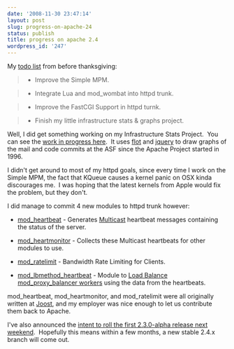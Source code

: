 ```yaml
---
date: '2008-11-30 23:47:14'
layout: post
slug: progress-on-apache-24
status: publish
title: progress on apache 2.4
wordpress_id: '247'
---
```


My [todo list](http://journal.paul.querna.org/articles/2008/11/26/todo/) from before thanksgiving:


> 

> 
> 
	
>   * Improve the Simple MPM.
> 
	
>   * Integrate Lua and mod_wombat into httpd trunk.
> 
	
>   * Improve the FastCGI Support in httpd turnk.
> 
	
>   * Finish my little infrastructure stats & graphs project.
> 




Well, I did get something working on my Infrastructure Stats Project.  You can see the [work in progress here](http://www.apache.org/dev/stats/).  It uses [flot](http://code.google.com/p/flot/) and [jquery](http://jquery.com/) to draw graphs of the mail and code commits at the ASF since the Apache Project started in 1996.

I didn't get around to most of my httpd goals, since every time I work on the Simple MPM, the fact that KQueue causes a kernel panic on OSX kinda discourages me.  I was hoping that the latest kernels from Apple would fix the problem, but they don't.

I did manage to commit 4 new modules to httpd trunk however:



	
  * [mod_heartbeat](https://svn.apache.org/repos/asf/httpd/httpd/trunk/modules/cluster/README.heartbeat) - Generates [Multicast](http://en.wikipedia.org/wiki/Multicast) heartbeat messages containing the status of the server.

	
  * [mod_heartmonitor](https://svn.apache.org/repos/asf/httpd/httpd/trunk/modules/cluster/README.heartmonitor) - Collects these Multicast heartbeats for other modules to use.

	
  * [mod_ratelimit](https://svn.apache.org/repos/asf/httpd/httpd/trunk/modules/filters/mod_ratelimit.c) - Bandwidth Rate Limiting for Clients.

	
  * [mod_lbmethod_heartbeat](https://svn.apache.org/repos/asf/httpd/httpd/trunk/modules/proxy/mod_lbmethod_heartbeat.c) - Module to [Load Balance mod_proxy_balancer workers](http://httpd.apache.org/docs/trunk/mod/mod_proxy_balancer.html) using the data from the heartbeats.


mod_heartbeat, mod_heartmonitor, and mod_ratelimit were all originally written at [Joost](http://www.joost.com/), and my employer was nice enough to let us contribute them back to Apache.

I've also announced the [intent to roll the first 2.3.0-alpha release next weekend](http://mail-archives.apache.org/mod_mbox/httpd-dev/200811.mbox/%3C49302488.5000002@force-elite.com%3E).  Hopefully this means within a few months, a new stable 2.4.x branch will come out.
